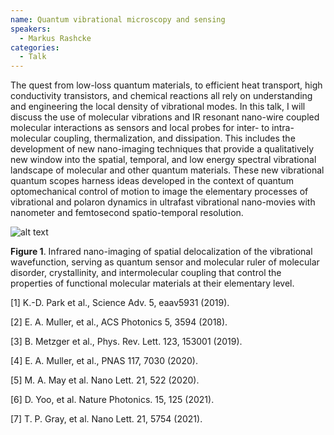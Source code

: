 ```yaml
---
name: Quantum vibrational microscopy and sensing
speakers:
  - Markus Rashcke
categories:
  - Talk
---
```

The quest from low-loss quantum materials, to efficient heat transport, high conductivity transistors, and chemical reactions all rely on understanding and engineering the local density of vibrational modes. In this talk, I will discuss the use of molecular vibrations and IR resonant nano-wire coupled molecular interactions as sensors and local probes for inter- to intra-molecular coupling, thermalization, and dissipation. This includes the development of new nano-imaging techniques that provide a qualitatively new window into the spatial, temporal, and low energy spectral vibrational landscape of molecular and other quantum materials. These new vibrational quantum scopes harness ideas developed in the context of quantum optomechanical control of motion to image the elementary processes of vibrational and polaron dynamics in ultrafast vibrational nano-movies with nanometer and femtosecond spatio-temporal resolution.

![alt text](../../assets/speakers_figures/markusRaschke.png)

**Figure 1**. Infrared nano-imaging of spatial delocalization of the vibrational wavefunction, serving as quantum sensor and molecular ruler of molecular disorder, crystallinity, and intermolecular coupling that control the properties of functional molecular materials at their elementary level.

[1] K.-D. Park et al., Science Adv. 5, eaav5931 (2019).

[2] E. A. Muller, et al., ACS Photonics 5, 3594 (2018).

[3] B. Metzger et al., Phys. Rev. Lett. 123, 153001 (2019). 

[4] E. A. Muller, et al., PNAS 117, 7030 (2020).

[5] M. A. May et al. Nano Lett. 21, 522 (2020). 

[6] D. Yoo, et al. Nature Photonics. 15, 125 (2021).

[7] T. P. Gray, et al. Nano Lett. 21, 5754 (2021).
